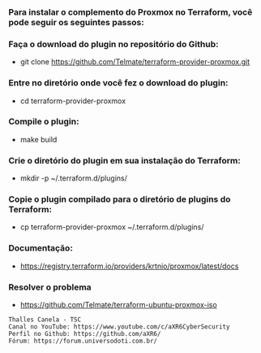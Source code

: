 ### Para instalar o complemento do Proxmox no Terraform, você pode seguir os seguintes passos:

### Faça o download do plugin no repositório do Github:
* git clone https://github.com/Telmate/terraform-provider-proxmox.git

### Entre no diretório onde você fez o download do plugin:
* cd terraform-provider-proxmox

### Compile o plugin:
* make build

### Crie o diretório do plugin em sua instalação do Terraform:
* mkdir -p ~/.terraform.d/plugins/

### Copie o plugin compilado para o diretório de plugins do Terraform:
* cp terraform-provider-proxmox ~/.terraform.d/plugins/

### Documentação:
* https://registry.terraform.io/providers/krtnio/proxmox/latest/docs


### Resolver o problema
* https://github.com/Telmate/terraform-ubuntu-proxmox-iso

```
Thalles Canela - TSC
Canal no YouTube: https://www.youtube.com/c/aXR6CyberSecurity
Perfil no Github: https://github.com/aXR6/
Fórum: https://forum.universodoti.com.br/
```
